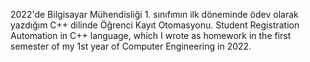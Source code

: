  2022'de Bilgisayar Mühendisliği 1. sınıfımın ilk döneminde ödev olarak yazdığım C++ dilinde Öğrenci Kayıt Otomasyonu.
 Student Registration Automation in C++ language, which I wrote as homework in the first semester of my 1st year of Computer Engineering in 2022.

